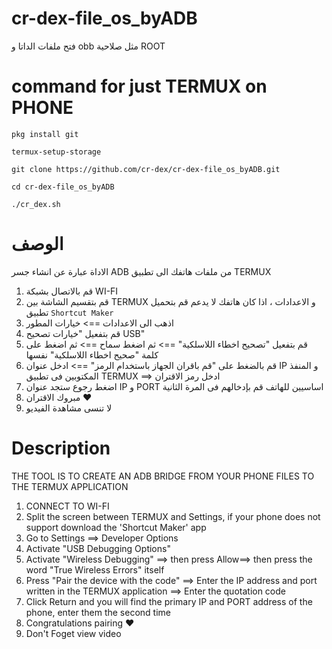 # cr-dex-file_os_byADB
فتح ملفات الداتا و obb مثل صلاحية ROOT 


# command for just TERMUX on PHONE
`pkg install git`

`termux-setup-storage`

`git clone https://github.com/cr-dex/cr-dex-file_os_byADB.git`

`cd cr-dex-file_os_byADB`

`./cr_dex.sh`


# الوصف
الاداة عبارة عن انشاء جسر ADB من ملفات هاتفك الى  تطبيق TERMUX
1.  قم بالاتصال بشبكة WI-FI
2.  قم بتقسيم الشاشة بين TERMUX و الاعدادات ، اذا كان هاتفك لا يدعم قم بتحميل تطبيق `Shortcut Maker`
3.  اذهب الى الاعدادات ==> خيارات المطور
4. قم بتفعيل "خيارات تصحيح USB"
5. قم بتفعيل "تصحيح اخطاء اللاسلكية" ==> ثم اضغط سماح ==> ثم اضغط على كلمة "صحيح اخطاء اللاسلكية" نفسها
6. قم بالضغط على "قم باقران الجهاز باستخدام الرمز" ==> ادخل عنوان IP و المنفذ المكتوبين فى تطبيق TERMUX ==> ادخل رمز الاقتران
7. اضغط رجوع ستجد عنوان IP و PORT اساسيين للهاتف قم بإدخالهم فى المرة الثانية
8. مبروك الاقتران ❤
9. لا تنسى مشاهدة الفيديو

# Description
THE TOOL IS TO CREATE AN ADB BRIDGE FROM YOUR PHONE FILES TO THE TERMUX APPLICATION
1. CONNECT TO WI-FI
2. Split the screen between TERMUX and Settings, if your phone does not support download the 'Shortcut Maker' app
3. Go to Settings ==> Developer Options
4. Activate "USB Debugging Options"
5. Activate "Wireless Debugging" ==> then press Allow==> then press the word "True Wireless Errors" itself
6. Press "Pair the device with the code" ==> Enter the IP address and port written in the TERMUX application ==> Enter the quotation code
7. Click Return and you will find the primary IP and PORT address of the phone, enter them the second time
8. Congratulations pairing ❤
9. Don't Foget view video
